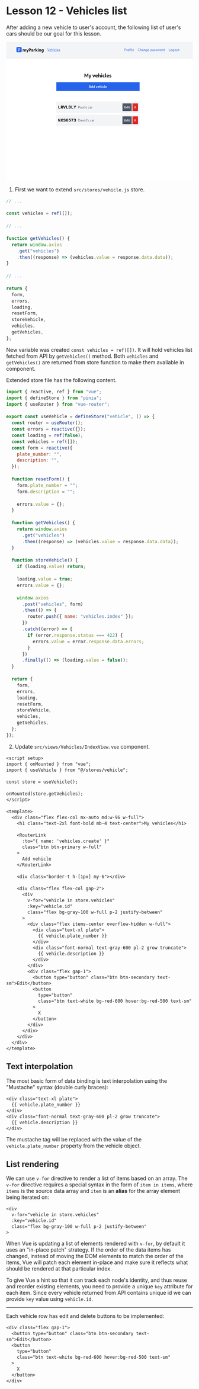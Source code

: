 # Lesson 12 - Vehicles list

After adding a new vehicle to user's account, the following list of user's cars should be our goal for this lesson.

![Vehicles list](assets/vehicles-list.png)

1. First we want to extend `src/stores/vehicle.js` store.

```js
// ...

const vehicles = ref([]);

// ...

function getVehicles() {
  return window.axios
    .get("vehicles")
    .then((response) => (vehicles.value = response.data.data));
}

// ...

return {
  form,
  errors,
  loading,
  resetForm,
  storeVehicle,
  vehicles,
  getVehicles,
};
```

New variable was created `const vehicles = ref([])`. It will hold vehicles list fetched from API by `getVehicles()` method. Both `vehicles` and `getVehicles()` are returned from store function to make them available in component.

Extended store file has the following content.

```js
import { reactive, ref } from "vue";
import { defineStore } from "pinia";
import { useRouter } from "vue-router";

export const useVehicle = defineStore("vehicle", () => {
  const router = useRouter();
  const errors = reactive({});
  const loading = ref(false);
  const vehicles = ref([]);
  const form = reactive({
    plate_number: "",
    description: "",
  });

  function resetForm() {
    form.plate_number = "";
    form.description = "";

    errors.value = {};
  }

  function getVehicles() {
    return window.axios
      .get("vehicles")
      .then((response) => (vehicles.value = response.data.data));
  }

  function storeVehicle() {
    if (loading.value) return;

    loading.value = true;
    errors.value = {};

    window.axios
      .post("vehicles", form)
      .then(() => {
        router.push({ name: "vehicles.index" });
      })
      .catch((error) => {
        if (error.response.status === 422) {
          errors.value = error.response.data.errors;
        }
      })
      .finally(() => (loading.value = false));
  }

  return {
    form,
    errors,
    loading,
    resetForm,
    storeVehicle,
    vehicles,
    getVehicles,
  };
});
```

2. Update `src/views/Vehicles/IndexView.vue` component.

```vue
<script setup>
import { onMounted } from "vue";
import { useVehicle } from "@/stores/vehicle";

const store = useVehicle();

onMounted(store.getVehicles);
</script>

<template>
  <div class="flex flex-col mx-auto md:w-96 w-full">
    <h1 class="text-2xl font-bold mb-4 text-center">My vehicles</h1>

    <RouterLink
      :to="{ name: 'vehicles.create' }"
      class="btn btn-primary w-full"
    >
      Add vehicle
    </RouterLink>

    <div class="border-t h-[1px] my-6"></div>

    <div class="flex flex-col gap-2">
      <div
        v-for="vehicle in store.vehicles"
        :key="vehicle.id"
        class="flex bg-gray-100 w-full p-2 justify-between"
      >
        <div class="flex items-center overflow-hidden w-full">
          <div class="text-xl plate">
            {{ vehicle.plate_number }}
          </div>
          <div class="font-normal text-gray-600 pl-2 grow truncate">
            {{ vehicle.description }}
          </div>
        </div>
        <div class="flex gap-1">
          <button type="button" class="btn btn-secondary text-sm">Edit</button>
          <button
            type="button"
            class="btn text-white bg-red-600 hover:bg-red-500 text-sm"
          >
            X
          </button>
        </div>
      </div>
    </div>
  </div>
</template>
```

## Text interpolation

The most basic form of data binding is text interpolation using the "Mustache" syntax (double curly braces):

```vue
<div class="text-xl plate">
  {{ vehicle.plate_number }}
</div>
<div class="font-normal text-gray-600 pl-2 grow truncate">
  {{ vehicle.description }}
</div>
```

The mustache tag will be replaced with the value of the `vehicle.plate_number` property from the vehicle object.

## List rendering

We can use `v-for` directive to render a list of items based on an array. The `v-for` directive requires a special syntax in the form of `item in items`, where `items` is the source data array and `item` is an **alias** for the array element being iterated on:

```vue
<div
  v-for="vehicle in store.vehicles"
  :key="vehicle.id"
  class="flex bg-gray-100 w-full p-2 justify-between"
>
```

When Vue is updating a list of elements rendered with `v-for`, by default it uses an "in-place patch" strategy. If the order of the data items has changed, instead of moving the DOM elements to match the order of the items, Vue will patch each element in-place and make sure it reflects what should be rendered at that particular index.

To give Vue a hint so that it can track each node's identity, and thus reuse and reorder existing elements, you need to provide a unique `key` attribute for each item. Since every vehicle returned from API contains unique id we can provide `key` value using `vehicle.id`.

---

Each vehicle row has edit and delete buttons to be implemented:

```vue
<div class="flex gap-1">
  <button type="button" class="btn btn-secondary text-sm">Edit</button>
  <button
    type="button"
    class="btn text-white bg-red-600 hover:bg-red-500 text-sm"
  >
    X
  </button>
</div>
```